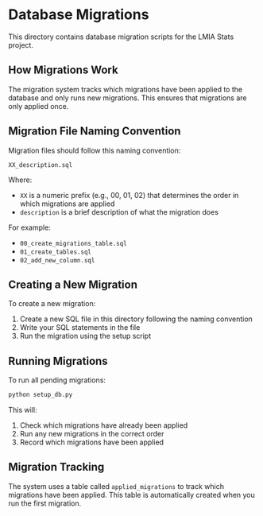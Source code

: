 # Database Migrations

This directory contains database migration scripts for the LMIA Stats project.

## How Migrations Work

The migration system tracks which migrations have been applied to the database and only runs new migrations. This ensures that migrations are only applied once.

## Migration File Naming Convention

Migration files should follow this naming convention:

```
XX_description.sql
```

Where:
- `XX` is a numeric prefix (e.g., 00, 01, 02) that determines the order in which migrations are applied
- `description` is a brief description of what the migration does

For example:
- `00_create_migrations_table.sql`
- `01_create_tables.sql`
- `02_add_new_column.sql`

## Creating a New Migration

To create a new migration:

1. Create a new SQL file in this directory following the naming convention
2. Write your SQL statements in the file
3. Run the migration using the setup script

## Running Migrations

To run all pending migrations:

```bash
python setup_db.py
```

This will:
1. Check which migrations have already been applied
2. Run any new migrations in the correct order
3. Record which migrations have been applied

## Migration Tracking

The system uses a table called `applied_migrations` to track which migrations have been applied. This table is automatically created when you run the first migration.
